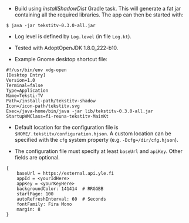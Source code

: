 
- Build using _installShadowDist_ Gradle task. This will generate a fat jar containing all the required libraries.
  The app can then be started with: 
```
$ java -jar tekstitv-0.3.0-all.jar
```

- Log level is defined by `Log.level` (in file `Log.kt`).

- Tested with AdoptOpenJDK 1.8.0_222-b10.

- Example Gnome desktop shortcut file:

```
#!/usr/bin/env xdg-open
[Desktop Entry]
Version=1.0
Terminal=false
Type=Application
Name=Teksti-TV
Path=/install-path/tekstitv-shadow
Icon=/icon-path/tekstitv.svg
Exec=/java-home/bin/java -jar lib/tekstitv-0.3.0-all.jar
StartupWMClass=fi-reuna-tekstitv-MainKt
```

- Default location for the configuration file is `$HOME/.tekstitv/configuration.hjson`.
  A custom location can be specified with the `cfg` system property (e.g. `-Dcfg=/dir/cfg.hjson`).
  
- The configuration file must specify at least `baseUrl` and `apiKey`. Other fields are optional.

``` 
{
    baseUrl = https://external.api.yle.fi
    appId = <yourIdHere>
    appKey = <yourKeyHere>
    backgroundColor: 141414  # RRGGBB
    startPage: 100
    autoRefreshInterval: 60  # Seconds
    fontFamily: Fira Mono
    margin: 8
}
```
